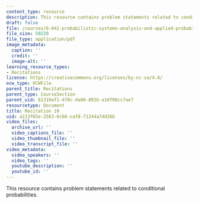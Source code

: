 ```yaml
---
content_type: resource
description: This resource contains problem statements related to conditional probabilities.
draft: false
file: /courses/6-041-probabilistic-systems-analysis-and-applied-probability-fall-2010/a213f65e25630c66caf871244a7dd26b_MIT6_041F10_rec10.pdf
file_size: 50220
file_type: application/pdf
image_metadata:
  caption: ''
  credit: ''
  image-alt: ''
learning_resource_types:
- Recitations
license: https://creativecommons.org/licenses/by-nc-sa/4.0/
ocw_type: OCWFile
parent_title: Recitations
parent_type: CourseSection
parent_uid: 61319af1-4f0c-da08-892b-a16f98cc7ae7
resourcetype: Document
title: Recitation 10
uid: a213f65e-2563-0c66-caf8-71244a7dd26b
video_files:
  archive_url: ''
  video_captions_file: ''
  video_thumbnail_file: ''
  video_transcript_file: ''
video_metadata:
  video_speakers: ''
  video_tags: ''
  youtube_description: ''
  youtube_id: ''
---
```

This resource contains problem statements related to conditional probabilities.
